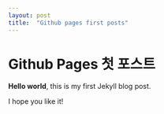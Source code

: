 ```yaml
---
layout: post
title:  "Github pages first posts"
---
```


# Github Pages 첫 포스트

**Hello world**, this is my first Jekyll blog post.

I hope you like it!
